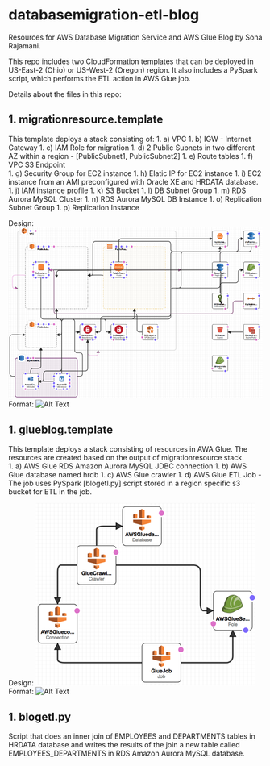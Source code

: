 # databasemigration-etl-blog
Resources for AWS Database Migration Service and AWS Glue Blog by Sona Rajamani.

This repo includes two CloudFormation templates that can be deployed in US-East-2 (Ohio) or US-West-2 (Oregon) region. It also includes a PySpark script, which performs the ETL action in AWS Glue job. 

Details about the files in this repo:

## 1. migrationresource.template
This template deploys a stack consisting of:
	1.	a) VPC
	1.	b) IGW - Internet Gateway
	1.	c) IAM Role for migration
	1.	d) 2 Public Subnets in two different AZ within a region - [PublicSubnet1, PublicSubnet2] 
	1.	e) Route tables
	1.	f) VPC S3 Endpoint	   
	1.	g) Security Group for EC2 instance
	1.	h) Elatic IP for EC2 instance
	1.	i) EC2 instance from an AMI preconfigured with Oracle XE and HRDATA database.
	1.	j) IAM instance profile
	1.	k) S3 Bucket 
	1.	l) DB Subnet Group
	1.	m) RDS Aurora MySQL Cluster
	1.	n) RDS Aurora MySQL DB Instance
	1.	o) Replication Subnet Group
	1.	p) Replication Instance

Design:
![GitHub Logo](/images/migrationresourcesTemplate.png)
Format: ![Alt Text](https://s3.us-east-2.amazonaws.com/blog-scripts-glueetl/cfscripts/img/migrationresourcesTemplate.png)


## 1. glueblog.template
This template deploys a stack consisting of resources in AWA Glue.  The resources are created based on the output of migrationresource stack.  
	1.	a) AWS Glue RDS Amazon Aurora MySQL JDBC connection
	1.	b) AWS Glue database named hrdb
	1.	c) AWS Glue crawler 
	1.	d) AWS Glue ETL Job - The job uses PySpark [blogetl.py] script stored in a region specific s3 bucket for ETL in the job.

Design:
![GitHub Logo](/images/glueblogTemplate.png)
Format: ![Alt Text](https://s3.us-east-2.amazonaws.com/blog-scripts-glueetl/cfscripts/img/glueblogTemplate.png)


## 1. blogetl.py
Script that does an inner join of EMPLOYEES and DEPARTMENTS tables in HRDATA database and writes the results of the join a new table called EMPLOYEES_DEPARTMENTS in RDS Amazon Aurora MySQL database.	   
